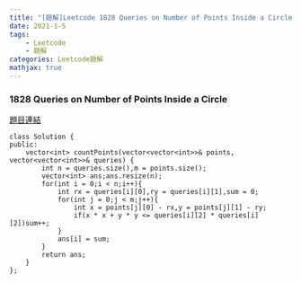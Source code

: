 ```yaml
---
title: "[題解]Leetcode 1828 Queries on Number of Points Inside a Circle"
date: 2021-1-5
tags: 
    - Leetcode
    - 題解
categories: Leetcode題解
mathjax: true
---
```


### 1828 Queries on Number of Points Inside a Circle
<!--more-->
[題目連結](https://leetcode.com/problems/queries-on-number-of-points-inside-a-circle)

```cpp=
class Solution {
public:
    vector<int> countPoints(vector<vector<int>>& points, vector<vector<int>>& queries) {
        int n = queries.size(),m = points.size();
        vector<int> ans;ans.resize(n);
        for(int i = 0;i < n;i++){
            int rx = queries[i][0],ry = queries[i][1],sum = 0;
            for(int j = 0;j < m;j++){
                int x = points[j][0] - rx,y = points[j][1] - ry;
                if(x * x + y * y <= queries[i][2] * queries[i][2])sum++;
            }
            ans[i] = sum;
        }
        return ans;
    }
};
```
